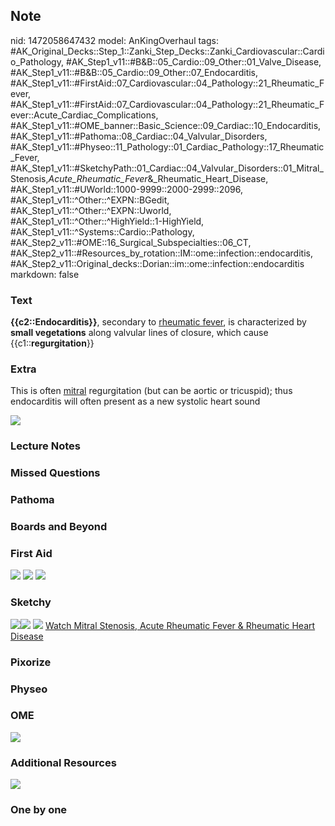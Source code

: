 ## Note
nid: 1472058647432
model: AnKingOverhaul
tags: #AK_Original_Decks::Step_1::Zanki_Step_Decks::Zanki_Cardiovascular::Cardio_Pathology, #AK_Step1_v11::#B&B::05_Cardio::09_Other::01_Valve_Disease, #AK_Step1_v11::#B&B::05_Cardio::09_Other::07_Endocarditis, #AK_Step1_v11::#FirstAid::07_Cardiovascular::04_Pathology::21_Rheumatic_Fever, #AK_Step1_v11::#FirstAid::07_Cardiovascular::04_Pathology::21_Rheumatic_Fever::Acute_Cardiac_Complications, #AK_Step1_v11::#OME_banner::Basic_Science::09_Cardiac::10_Endocarditis, #AK_Step1_v11::#Pathoma::08_Cardiac::04_Valvular_Disorders, #AK_Step1_v11::#Physeo::11_Pathology::01_Cardiac_Pathology::17_Rheumatic_Fever, #AK_Step1_v11::#SketchyPath::01_Cardiac::04_Valvular_Disorders::01_Mitral_Stenosis,_Acute_Rheumatic_Fever_&_Rheumatic_Heart_Disease, #AK_Step1_v11::#UWorld::1000-9999::2000-2999::2096, #AK_Step1_v11::^Other::^EXPN::BGedit, #AK_Step1_v11::^Other::^EXPN::Uworld, #AK_Step1_v11::^Other::^HighYield::1-HighYield, #AK_Step1_v11::^Systems::Cardio::Pathology, #AK_Step2_v11::#OME::16_Surgical_Subspecialties::06_CT, #AK_Step2_v11::#Resources_by_rotation::IM::ome::infection::endocarditis, #AK_Step2_v11::Original_decks::Dorian::im::ome::infection::endocarditis
markdown: false

### Text
<div>
  <div>
    <div>
      <b>{{c2::Endocarditis}}</b>, secondary to <u>rheumatic
      fever</u>, is characterized by <b>small vegetations</b> along
      valvular lines of closure, which cause
      {{c1::<b>regurgitation</b>}}
    </div>
  </div>
</div>

### Extra
This is often <u>mitral</u> regurgitation (but can be aortic or
tricuspid); thus endocarditis will often present as a new systolic
heart sound
<div>
  <div><img src="paste-243872538034620.jpg"></div>
</div>

### Lecture Notes


### Missed Questions


### Pathoma


### Boards and Beyond


### First Aid
<img src="tmpxjiP4Y.png"> <img src="tmpPWkmcx.png"> <img src=
"tmpr4FhLf.png">

### Sketchy
<img src=
"Screen%20Shot%202019-12-19%20at%202.33.58%20PM.JPG"><img src=
"Screen%20Shot%202019-12-19%20at%202.34.09%20PM.JPG"> <img src=
"Zoverall%20picture%20(19)_1566160514431.jpg"> <a href=
"https://dashboard.sketchy.com/study/medical/courses/medical-pathophysiology/units/medical-pathophysiology-cardiac/videos/medical-pathophysiology-cardiac-valvular-disorders-mitral-stenosis-acute-rheumatic-fever-and-rheumatic-heart-disease?utm_source=anki&utm_medium=partnership&utm_campaign=february_update&utm_content=medical">
Watch Mitral Stenosis, Acute Rheumatic Fever & Rheumatic Heart
Disease</a>

### Pixorize


### Physeo


### OME
<div class="ome-widget">
  <a href=
  "https://onlinemeded.org/spa/cardiac/endocarditis/acquire?ref=anki">
  <img src="_OME_AnkiFlashcards_Lesson_6.png"></a>
</div>

### Additional Resources
<img src="Screen%20Shot%202019-09-24%20at%208.15.19%20AM.png">

### One by one

